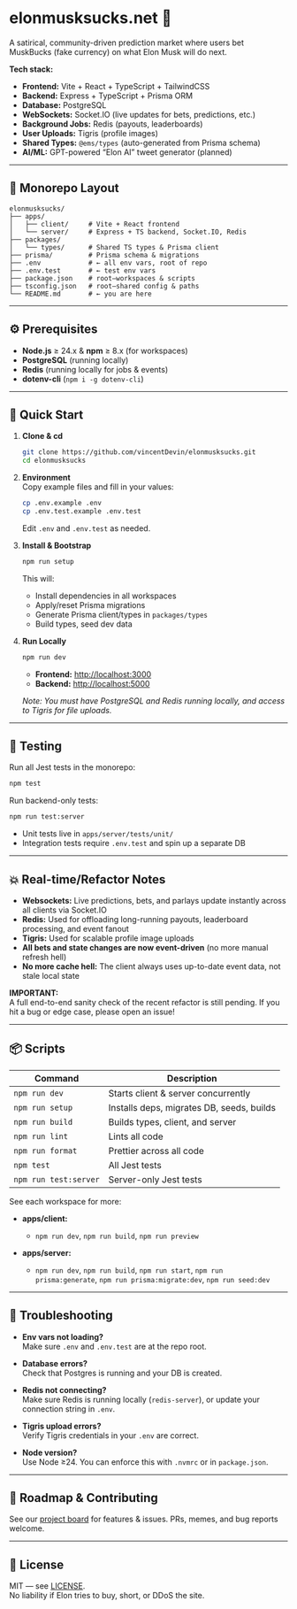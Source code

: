 # elonmusksucks.net 🐍

A satirical, community-driven prediction market where users bet MuskBucks (fake currency) on what Elon Musk will do next.

**Tech stack:**  
- **Frontend:** Vite + React + TypeScript + TailwindCSS  
- **Backend:** Express + TypeScript + Prisma ORM  
- **Database:** PostgreSQL  
- **WebSockets:** Socket.IO (live updates for bets, predictions, etc.)  
- **Background Jobs:** Redis (payouts, leaderboards)  
- **User Uploads:** Tigris (profile images)  
- **Shared Types:** `@ems/types` (auto-generated from Prisma schema)  
- **AI/ML:** GPT-powered “Elon AI” tweet generator (planned)

---

## 📂 Monorepo Layout

```
elonmusksucks/
├── apps/
│   ├── client/     # Vite + React frontend
│   └── server/     # Express + TS backend, Socket.IO, Redis
├── packages/
│   └── types/      # Shared TS types & Prisma client
├── prisma/         # Prisma schema & migrations
├── .env            # ← all env vars, root of repo
├── .env.test       # ← test env vars
├── package.json    # root—workspaces & scripts
├── tsconfig.json   # root—shared config & paths
└── README.md       # ← you are here
```

---

## ⚙️ Prerequisites

- **Node.js** ≥ 24.x & **npm** ≥ 8.x (for workspaces)
- **PostgreSQL** (running locally)
- **Redis** (running locally for jobs & events)
- **dotenv-cli** (`npm i -g dotenv-cli`)

---

## 🔧 Quick Start

1. **Clone & cd**

   ```bash
   git clone https://github.com/vincentDevin/elonmusksucks.git
   cd elonmusksucks
   ```

2. **Environment**  
   Copy example files and fill in your values:

   ```bash
   cp .env.example .env
   cp .env.test.example .env.test
   ```

   Edit `.env` and `.env.test` as needed.

3. **Install & Bootstrap**

   ```bash
   npm run setup
   ```

   This will:
   - Install dependencies in all workspaces
   - Apply/reset Prisma migrations
   - Generate Prisma client/types in `packages/types`
   - Build types, seed dev data

4. **Run Locally**

   ```bash
   npm run dev
   ```

   - **Frontend:** [http://localhost:3000](http://localhost:3000)
   - **Backend:**  [http://localhost:5000](http://localhost:5000)

   *Note: You must have PostgreSQL and Redis running locally, and access to Tigris for file uploads.*

---

## 🧪 Testing

Run all Jest tests in the monorepo:

```bash
npm test
```

Run backend-only tests:

```bash
npm run test:server
```

- Unit tests live in `apps/server/tests/unit/`
- Integration tests require `.env.test` and spin up a separate DB

---

## 💥 Real-time/Refactor Notes

- **Websockets:** Live predictions, bets, and parlays update instantly across all clients via Socket.IO
- **Redis:** Used for offloading long-running payouts, leaderboard processing, and event fanout
- **Tigris:** Used for scalable profile image uploads
- **All bets and state changes are now event-driven** (no more manual refresh hell)
- **No more cache hell:** The client always uses up-to-date event data, not stale local state

**IMPORTANT:**  
A full end-to-end sanity check of the recent refactor is still pending. If you hit a bug or edge case, please open an issue!

---

## 📦 Scripts

| Command               | Description                                 |
| --------------------- | ------------------------------------------- |
| `npm run dev`         | Starts client & server concurrently         |
| `npm run setup`       | Installs deps, migrates DB, seeds, builds   |
| `npm run build`       | Builds types, client, and server            |
| `npm run lint`        | Lints all code                              |
| `npm run format`      | Prettier across all code                    |
| `npm test`            | All Jest tests                              |
| `npm run test:server` | Server-only Jest tests                      |

See each workspace for more:

- **apps/client:**  
  - `npm run dev`, `npm run build`, `npm run preview`

- **apps/server:**  
  - `npm run dev`, `npm run build`, `npm run start`, `npm run prisma:generate`, `npm run prisma:migrate:dev`, `npm run seed:dev`

---

## 🐞 Troubleshooting

- **Env vars not loading?**  
  Make sure `.env` and `.env.test` are at the repo root.

- **Database errors?**  
  Check that Postgres is running and your DB is created.

- **Redis not connecting?**  
  Make sure Redis is running locally (`redis-server`), or update your connection string in `.env`.

- **Tigris upload errors?**  
  Verify Tigris credentials in your `.env` are correct.

- **Node version?**  
  Use Node ≥24. You can enforce this with `.nvmrc` or in `package.json`.

---

## 🚀 Roadmap & Contributing

See our [project board](https://github.com/vincentDevin/elonmusksucks/projects/1) for features & issues. PRs, memes, and bug reports welcome.

---

## 📜 License

MIT — see [LICENSE](./LICENSE).  
No liability if Elon tries to buy, short, or DDoS the site.
